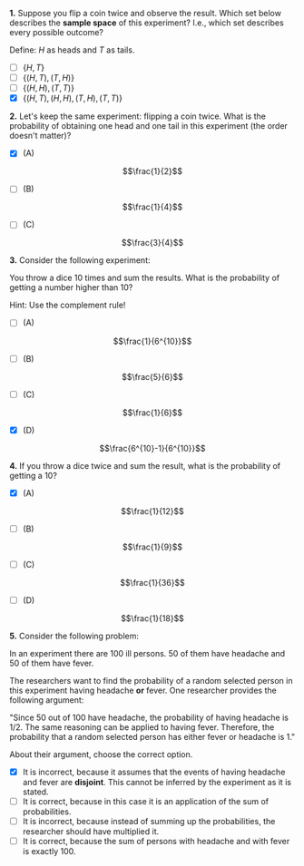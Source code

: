 **1.** Suppose you flip a coin twice and observe the result. Which set below describes the **sample space** of this experiment? I.e., which set describes every possible outcome?

Define: $H$ as heads and $T$ as tails.
- [ ] $\lbrace H, T \rbrace$
- [ ] $\lbrace ( H, T ), ( T, H ) \rbrace$
- [ ] $\lbrace ( H, H ), ( T, T ) \rbrace$
- [x] $\lbrace ( H, T ), ( H, H ), ( T, H ), ( T, T ) \rbrace$

**2.** Let's keep the same experiment: flipping a coin twice. What is the probability of obtaining one head and one tail in this experiment (the order doesn't matter)?
- [x] (A)

$$\frac{1}{2}$$
- [ ] (B)

$$\frac{1}{4}$$
- [ ] (C)

$$\frac{3}{4}$$

**3.** Consider the following experiment:

You throw a dice $10$ times and sum the results. What is the probability of getting a number higher than $10$?

Hint: Use the complement rule!
- [ ] (A)

$$\frac{1}{6^{10}}$$
- [ ] (B)

$$\frac{5}{6}$$
- [ ] (C)

$$\frac{1}{6}$$
- [x] (D)

$$\frac{6^{10}-1}{6^{10}}$$

**4.** If you throw a dice twice and sum the result, what is the probability of getting a $10$?
- [x] (A)

$$\frac{1}{12}$$
- [ ] (B)

$$\frac{1}{9}$$
- [ ] (C)

$$\frac{1}{36}$$
- [ ] (D)

$$\frac{1}{18}$$

**5.** Consider the following problem:

In an experiment there are 100 ill persons. 50 of them have headache and 50 of them have fever. 

The researchers want to find the probability of a random selected person in this experiment having headache **or** fever. One researcher provides the following argument:

"Since 50 out of 100 have headache, the probability of having headache is 1/2. The same reasoning can be applied to having fever. Therefore, the probability that a random selected person has either fever or headache is 1."

About their argument, choose the correct option.
- [x] It is incorrect, because it assumes that the events of having headache and fever are **disjoint**. This cannot be inferred by the experiment as it is stated.
- [ ] It is correct, because in this case it is an application of the sum of probabilities.
- [ ] It is incorrect, because instead of summing up the probabilities, the researcher should have multiplied it.
- [ ] It is correct, because the sum of persons with headache and with fever is exactly 100. 
